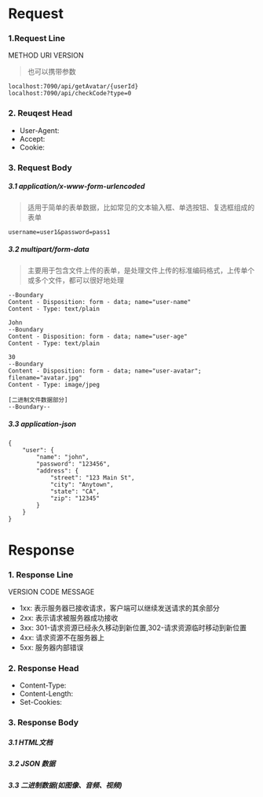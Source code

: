 # Request
### 1.Request Line
METHOD URI VERSION 
> 也可以携带参数
```angular2html
localhost:7090/api/getAvatar/{userId}
localhost:7090/api/checkCode?type=0
```

### 2. Reuqest Head
- User-Agent:
- Accept:
- Cookie:

### 3. Request Body
##### 3.1 application/x-www-form-urlencoded
> 适用于简单的表单数据，比如常见的文本输入框、单选按钮、复选框组成的表单
```angular2html
username=user1&password=pass1
```

##### 3.2 multipart/form-data
> 主要用于包含文件上传的表单，是处理文件上传的标准编码格式，上传单个或多个文件，都可以很好地处理
```angular2html
--Boundary
Content - Disposition: form - data; name="user-name"
Content - Type: text/plain

John
--Boundary
Content - Disposition: form - data; name="user-age"
Content - Type: text/plain

30
--Boundary
Content - Disposition: form - data; name="user-avatar"; filename="avatar.jpg"
Content - Type: image/jpeg

[二进制文件数据部分]
--Boundary--
```

##### 3.3 application-json
```
{
    "user": {
        "name": "john",
        "password": "123456",
        "address": {
            "street": "123 Main St",
            "city": "Anytown",
            "state": "CA",
            "zip": "12345"
        }
    }
}
```

# Response
### 1. Response Line
VERSION CODE MESSAGE
- 1xx: 表示服务器已接收请求，客户端可以继续发送请求的其余部分
- 2xx: 表示请求被服务器成功接收
- 3xx: 301-请求资源已经永久移动到新位置,302-请求资源临时移动到新位置
- 4xx: 请求资源不在服务器上
- 5xx: 服务器内部错误

### 2. Response Head
- Content-Type:
- Content-Length:
- Set-Cookies:

### 3. Response Body
##### 3.1 HTML文档
##### 3.2 JSON 数据
##### 3.3 二进制数据(如图像、音频、视频) 
